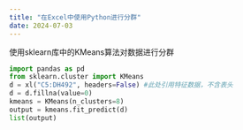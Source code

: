 ```yaml
---
title: "在Excel中使用Python进行分群"
date: 2024-07-03
---
```


使用sklearn库中的KMeans算法对数据进行分群

```python
import pandas as pd
from sklearn.cluster import KMeans
d = xl("C5:DH492", headers=False) #此处引用特征数据，不含表头
d = d.fillna(value=0)
kmeans = KMeans(n_clusters=8)
output = kmeans.fit_predict(d)
list(output)
```
